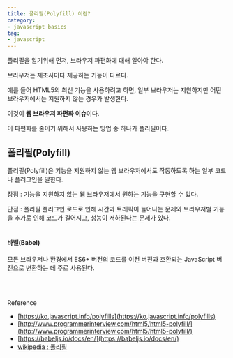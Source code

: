 ```yaml
---
title: 폴리필(Polyfill) 이란?
category:
- javascript basics
tag:
- javascript
---
```


폴리필을 알기위해 먼저, 브라우저 파편화에 대해 알아야 한다.

브라우저는 제조사마다 제공하는 기능이 다르다. 

예를 들어 HTML5의 최신 기능을 사용하려고 하면, 일부 브라우저는 지원하지만 어떤 브라우저에서는 지원하지 않는 경우가 발생한다.

이것이 **웹 브라우저 파편화 이슈**이다.

이 파편화를 줄이기 위해서 사용하는 방법 중 하나가 폴리필이다.

## 폴리필(Polyfill)

폴리필(Polyfill)은 기능을 지원하지 않는 웹 브라우저에서도 작동하도록 하는 일부 코드나 플러그인을 말한다.


장점 : 기능을 지원하지 않는 웹 브라우저에서 원하는 기능을 구현할 수 있다.

단점 : 폴리필 플러그인 로드로 인해 시간과 트래픽이 늘어나는 문제와 브라우저별 기능을 추가로 인해 코드가 길어지고, 성능이 저하된다는 문제가 있다.
<br><br>


<h4>바벨(Babel)</h4> 
모든 브라우저나 환경에서 ES6+ 버전의 코드를 이전 버전과 호환되는 JavaScript 버전으로 변환하는 데 주로 사용된다.

<br><br>

Reference
- [https://ko.javascript.info/polyfills](https://ko.javascript.info/polyfills)
- [http://www.programmerinterview.com/html5/html5-polyfill/](http://www.programmerinterview.com/html5/html5-polyfill/)
- [https://babeljs.io/docs/en/](https://babeljs.io/docs/en/)
- [wikipedia : 폴리필](https://ko.wikipedia.org/wiki/%ED%8F%B4%EB%A6%AC%ED%95%84_(%ED%94%84%EB%A1%9C%EA%B7%B8%EB%9E%98%EB%B0%8D))
